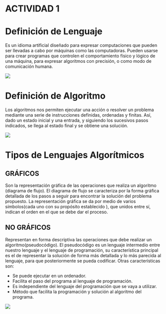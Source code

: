 # ACTIVIDAD 1

# Definición de Lenguaje

Es un idioma artificial diseñado para expresar computaciones que pueden ser llevadas a cabo por máquinas como las computadoras. Pueden usarse para crear programas que controlen el comportamiento físico y lógico de una máquina, para expresar algoritmos con precisión, o como modo de comunicación humana.

![](https://concepto.de/wp-content/uploads/2018/09/lenguaje-de-programaci%C3%B3n-e1537466894547.jpg)

# Definición de Algoritmo

Los algoritmos nos permiten ejecutar una acción o resolver un problema mediante una serie de instrucciones definidas, ordenadas y finitas. Así, dado un estado inicial y una entrada, y siguiendo los sucesivos pasos indicados, se llega al estado final y se obtiene una solución.

![](https://i.ytimg.com/vi/nrRxlHqb-ko/maxresdefault.jpg)

# Tipos de Lenguajes Algorítmicos 

## GRÁFICOS
Son la representación gráfica de las operaciones que realiza un algoritmo (diagrama de flujo). El diagrama de flujo se caracteriza por la forma gráfica detallada de los pasos a seguir para encontrar la solución del problema propuesto.
La representación gráfica se da por medio de varios símbolos(cada uno con su propósito establecido ), que unidos entre sí, indican el orden en el que se debe dar el proceso.

## NO GRÁFICOS
Representan en forma descriptiva  las operaciones que debe  realizar un algoritmo(pseudocódigo). El pseudocódigo  es un lenguaje intermedio entre nuestro lenguaje y el lenguaje de programación, su característica principal es el de representar la solución de forma más detallada  y lo más parecida al lenguaje, para que posteriormente se pueda codificar. Otras  características son:

- Se puede ejecutar en un ordenador.
- Facilita el paso del programa al lenguaje de programación.
- Es independiente del lenguaje del programación que se vaya a utilizar.
- Método que facilita la programación y solución al algoritmo del programa.

![](https://image.slidesharecdn.com/tiposdelenguajesalgortmicos-170217000240/95/algoritmos-18-638.jpg?cb=1487290250)
